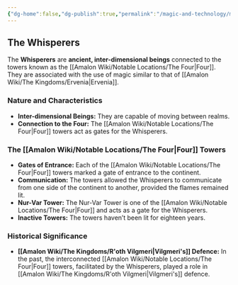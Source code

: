 ```yaml
---
{"dg-home":false,"dg-publish":true,"permalink":"/magic-and-technology/mythological-beings-and-entities/the-whisperers/","dgPassFrontmatter":true,"noteIcon":""}
---
```


## The Whisperers

The **Whisperers** are **ancient, inter-dimensional beings** connected to the towers known as the [[Amalon Wiki/Notable Locations/The Four\|Four]]. They are associated with the use of magic similar to that of [[Amalon Wiki/The Kingdoms/Ervenia\|Ervenia]].

### Nature and Characteristics

*   **Inter-dimensional Beings:** They are capable of moving between realms.
*   **Connection to the Four:** The [[Amalon Wiki/Notable Locations/The Four\|Four]] towers act as gates for the Whisperers.

### The [[Amalon Wiki/Notable Locations/The Four\|Four]] Towers

*   **Gates of Entrance:** Each of the [[Amalon Wiki/Notable Locations/The Four\|Four]] towers marked a gate of entrance to the continent.
*   **Communication:** The towers allowed the Whisperers to communicate from one side of the continent to another, provided the flames remained lit.
*   **Nur-Var Tower:** The Nur-Var Tower is one of the [[Amalon Wiki/Notable Locations/The Four\|Four]] and acts as a gate for the Whisperers.
*   **Inactive Towers:** The towers haven’t been lit for eighteen years.

### Historical Significance

*   **[[Amalon Wiki/The Kingdoms/R'oth Vilgmeri\|Vilgmeri's]] Defence:** In the past, the interconnected [[Amalon Wiki/Notable Locations/The Four\|Four]] towers, facilitated by the Whisperers, played a role in [[Amalon Wiki/The Kingdoms/R'oth Vilgmeri\|Vilgmeri's]] defence.
